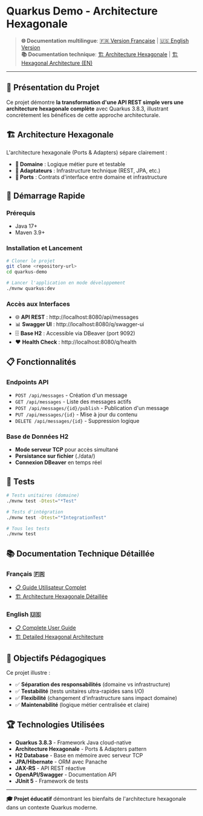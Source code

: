 # Quarkus Demo - Architecture Hexagonale

> **🌐 Documentation multilingue**: [🇫🇷 Version Française](README_FR.md) | [🇺🇸 English Version](README_EN.md)  
> **📚 Documentation technique**: [🏗️ Architecture Hexagonale](README_ARCHITECTURE_HEXAGONALE_FR.md) | [🏗️ Hexagonal Architecture (EN)](README_ARCHITECTURE_HEXAGONALE_EN.md)

---

## 🎯 Présentation du Projet

Ce projet démontre **la transformation d'une API REST simple vers une architecture hexagonale complète** avec Quarkus 3.8.3, illustrant concrètement les bénéfices de cette approche architecturale.

## 🏗️ Architecture Hexagonale

L'architecture hexagonale (Ports & Adapters) sépare clairement :
- **🎯 Domaine** : Logique métier pure et testable
- **🔌 Adaptateurs** : Infrastructure technique (REST, JPA, etc.)
- **📡 Ports** : Contrats d'interface entre domaine et infrastructure

## 🚀 Démarrage Rapide

### Prérequis
- Java 17+
- Maven 3.9+

### Installation et Lancement
```bash
# Cloner le projet
git clone <repository-url>
cd quarkus-demo

# Lancer l'application en mode développement
./mvnw quarkus:dev
```

### Accès aux Interfaces
- 🌐 **API REST** : http://localhost:8080/api/messages
- 📊 **Swagger UI** : http://localhost:8080/q/swagger-ui
- 🗄️ **Base H2** : Accessible via DBeaver (port 9092)
- ❤️ **Health Check** : http://localhost:8080/q/health

## 📋 Fonctionnalités

### Endpoints API
- `POST /api/messages` - Création d'un message
- `GET /api/messages` - Liste des messages actifs
- `POST /api/messages/{id}/publish` - Publication d'un message
- `PUT /api/messages/{id}` - Mise à jour du contenu
- `DELETE /api/messages/{id}` - Suppression logique

### Base de Données H2
- **Mode serveur TCP** pour accès simultané
- **Persistance sur fichier** (./data/)
- **Connexion DBeaver** en temps réel

## 🧪 Tests

```bash
# Tests unitaires (domaine)
./mvnw test -Dtest="*Test"

# Tests d'intégration
./mvnw test -Dtest="*IntegrationTest"

# Tous les tests
./mvnw test
```

## 📚 Documentation Technique Détaillée

### Français 🇫🇷
- [📋 Guide Utilisateur Complet](README_FR.md)
- [🏗️ Architecture Hexagonale Détaillée](README_ARCHITECTURE_HEXAGONALE_FR.md)

### English 🇺🇸
- [📋 Complete User Guide](README_EN.md)
- [🏗️ Detailed Hexagonal Architecture](README_ARCHITECTURE_HEXAGONALE_EN.md)

## 🎯 Objectifs Pédagogiques

Ce projet illustre :
- ✅ **Séparation des responsabilités** (domaine vs infrastructure)
- ✅ **Testabilité** (tests unitaires ultra-rapides sans I/O)
- ✅ **Flexibilité** (changement d'infrastructure sans impact domaine)
- ✅ **Maintenabilité** (logique métier centralisée et claire)

## 🏆 Technologies Utilisées

- **Quarkus 3.8.3** - Framework Java cloud-native
- **Architecture Hexagonale** - Ports & Adapters pattern
- **H2 Database** - Base en mémoire avec serveur TCP
- **JPA/Hibernate** - ORM avec Panache
- **JAX-RS** - API REST réactive
- **OpenAPI/Swagger** - Documentation API
- **JUnit 5** - Framework de tests

---

**🎓 Projet éducatif** démontrant les bienfaits de l'architecture hexagonale dans un contexte Quarkus moderne.
